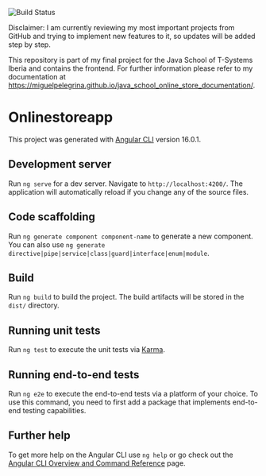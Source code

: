 ![Build Status](https://github.com/MiguelPelegrina/java_school_online_store_frontend/actions/workflows/ci.yml/badge.svg)

Disclaimer:
I am currently reviewing my most important projects from GitHub and trying to implement new features to it, so updates will be added step by step. 

This repository is part of my final project for the Java School of T-Systems Iberia and contains the frontend. For further information please refer to my documentation at https://miguelpelegrina.github.io/java_school_online_store_documentation/.

# Onlinestoreapp

This project was generated with [Angular CLI](https://github.com/angular/angular-cli) version 16.0.1.

## Development server

Run `ng serve` for a dev server. Navigate to `http://localhost:4200/`. The application will automatically reload if you change any of the source files.

## Code scaffolding

Run `ng generate component component-name` to generate a new component. You can also use `ng generate directive|pipe|service|class|guard|interface|enum|module`.

## Build

Run `ng build` to build the project. The build artifacts will be stored in the `dist/` directory.

## Running unit tests

Run `ng test` to execute the unit tests via [Karma](https://karma-runner.github.io).

## Running end-to-end tests

Run `ng e2e` to execute the end-to-end tests via a platform of your choice. To use this command, you need to first add a package that implements end-to-end testing capabilities.

## Further help

To get more help on the Angular CLI use `ng help` or go check out the [Angular CLI Overview and Command Reference](https://angular.io/cli) page.
